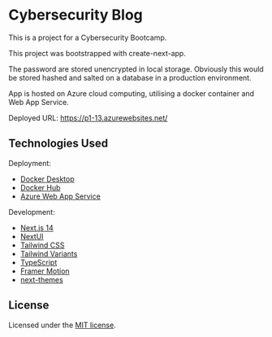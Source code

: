 # Cybersecurity Blog

This is a project for a Cybersecurity Bootcamp.

This project was bootstrapped with create-next-app.

The password are stored unencrypted in local storage. Obviously this would be stored hashed and salted on a database in a production environment.

App is hosted on Azure cloud computing, utilising a docker container and Web App Service.

Deployed URL: https://p1-13.azurewebsites.net/

## Technologies Used

Deployment:  
- [Docker Desktop](https://www.docker.com/products/docker-desktop/)
- [Docker Hub](https://hub.docker.com/)
- [Azure Web App Service](https://azure.microsoft.com/en-us/products/app-service/web)
  
Development:  
- [Next.js 14](https://nextjs.org/docs/getting-started)
- [NextUI](https://nextui.org)
- [Tailwind CSS](https://tailwindcss.com)
- [Tailwind Variants](https://tailwind-variants.org)
- [TypeScript](https://www.typescriptlang.org)
- [Framer Motion](https://www.framer.com/motion)
- [next-themes](https://github.com/pacocoursey/next-themes)



## License

Licensed under the [MIT license](https://github.com/nextui-org/next-pages-template/blob/main/LICENSE).
